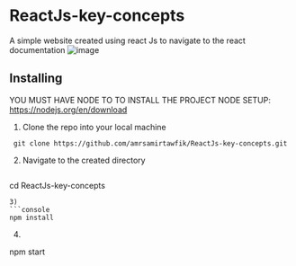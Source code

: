# ReactJs-key-concepts
A simple website created using react Js to navigate to the react documentation
![image](https://github.com/amrsamirtawfik/ReactJs-key-concepts/assets/85262211/3b4bdd39-0fd5-432a-8f4f-1606ba7fa8e4)
## Installing
YOU MUST HAVE NODE TO TO INSTALL THE PROJECT 
NODE SETUP: https://nodejs.org/en/download
1) Clone the repo into your local machine
 ```console
  git clone https://github.com/amrsamirtawfik/ReactJs-key-concepts.git
```
2) Navigate to the created directory
   ```console
  cd ReactJs-key-concepts 
  ```
3)
```console
  npm install
 ```
4)
   ```console
  npm start
  ```

